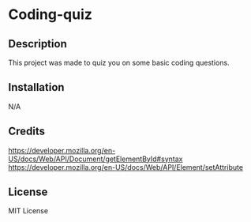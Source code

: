 # Coding-quiz
## Description
This project was made to quiz you on some basic coding questions.
## Installation
N/A
## Credits 
https://developer.mozilla.org/en-US/docs/Web/API/Document/getElementById#syntax
https://developer.mozilla.org/en-US/docs/Web/API/Element/setAttribute
## License 
MIT License 
